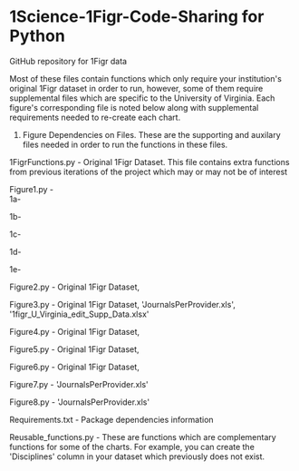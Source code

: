 # 1Science-1Figr-Code-Sharing for Python


GitHub repository for 1Figr data


Most of these files contain functions which only require your institution's original 1Figr dataset in order to run, however, 
some of them require supplemental files which are specific to the University of Virginia. Each figure's corresponding file is noted below along with supplemental requirements needed to re-create each chart.


1. Figure Dependencies on Files. These are the supporting and auxilary files needed in order to run the functions in these 
files.

  1FigrFunctions.py - Original 1Figr Dataset. This file contains extra functions from previous iterations of the project which 
may or may not be of interest
  
  Figure1.py -  
  1a-
  
  1b-
  
  1c-
  
  1d-
  
  1e-
  
  Figure2.py - Original 1Figr Dataset, 
  
  Figure3.py - Original 1Figr Dataset, 'JournalsPerProvider.xls', '1figr_U_Virginia_edit_Supp_Data.xlsx'
  
  Figure4.py - Original 1Figr Dataset, 
  
  Figure5.py - Original 1Figr Dataset, 
  
  Figure6.py - Original 1Figr Dataset, 
  
  Figure7.py - 'JournalsPerProvider.xls'
  
  Figure8.py - 'JournalsPerProvider.xls'
  
  Requirements.txt - Package dependencies information
  
  Reusable_functions.py - These are functions which are complementary functions for some of the charts. For example, you can create the 'Disciplines' column in your dataset which previously does not exist. 
